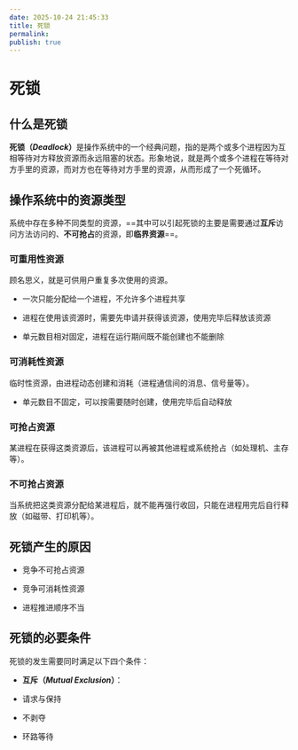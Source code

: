 ```yaml
---
date: 2025-10-24 21:45:33
title: 死锁
permalink: 
publish: true
---
```


# 死锁

## 什么是死锁

<strong>死锁（*Deadlock*）</strong>是操作系统中的一个经典问题，指的是两个或多个进程因为互相等待对方释放资源而永远阻塞的状态。形象地说，就是两个或多个进程在等待对方手里的资源，而对方也在等待对方手里的资源，从而形成了一个死循环。

## 操作系统中的资源类型

系统中存在多种不同类型的资源，==其中可以引起死锁的主要是需要通过**互斥**访问方法访问的、**不可抢占**的资源，即**临界资源**==。

### 可重用性资源

顾名思义，就是可供用户重复多次使用的资源。

- 一次只能分配给一个进程，不允许多个进程共享

- 进程在使用该资源时，需要先申请并获得该资源，使用完毕后释放该资源

- 单元数目相对固定，进程在运行期间既不能创建也不能删除

### 可消耗性资源

临时性资源，由进程动态创建和消耗（进程通信间的消息、信号量等）。

- 单元数目不固定，可以按需要随时创建，使用完毕后自动释放

### 可抢占资源

某进程在获得这类资源后，该进程可以再被其他进程或系统抢占（如处理机、主存等）。

### 不可抢占资源

当系统把这类资源分配给某进程后，就不能再强行收回，只能在进程用完后自行释放（如磁带、打印机等）。

## 死锁产生的原因

- 竞争不可抢占资源

- 竞争可消耗性资源

- 进程推进顺序不当

## 死锁的必要条件

死锁的发生需要同时满足以下四个条件：

- **互斥（*Mutual Exclusion*）**：

- 请求与保持

- 不剥夺

- 环路等待
